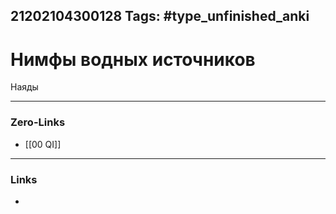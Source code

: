 21202104300128
Tags: #type_unfinished_anki
---
# Нимфы водных источников

Наяды

---
### Zero-Links
- [[00 QI]]
---
### Links
-